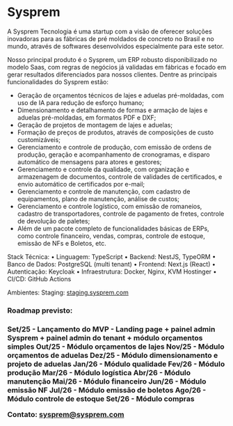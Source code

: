 # Sysprem

A Sysprem Tecnologia é uma startup com a visão de oferecer soluções inovadoras para as fábricas de pré moldados de concreto no Brasil e no mundo, através de softwares desenvolvidos especialmente para este setor.

Nosso principal produto é o Sysprem, um ERP robusto disponibilizado no modelo Saas, com regras de negócios já validadas em fábricas e focado em gerar resultados diferenciados para nossos clientes.
Dentre as principais funcionalidades do Sysprem estão:
- Geração de orçamentos técnicos de lajes e aduelas pré-moldadas, com uso de IA para redução de esforço humano;
- Dimensionamento e detalhamento de formas e armação de lajes e aduelas pré-moldadas, em formatos PDF e DXF;
- Geração de projetos de montagem de lajes e aduelas;
- Formação de preços de produtos, através de composições de custo customizáveis;
- Gerenciamento e controle de produção, com emissão de ordens de produção, geração e acompanhamento de cronogramas, e disparo automático de mensagens para atores e gestores;
- Gerenciamento e controle da qualidade, com organização e armazenagem de documentos, controle de validades de certificados, e envio automático de certificados por e-mail;
- Gerenciamento e controle de manutenção, com cadastro de equipamentos, plano de manutenção, análise de custos;
- Gerenciamento e controle logístico, com emissão de romaneios, cadastro de transportadores, controle de pagamento de fretes, controle de devolução de paletes;
- Além de um pacote completo de funcionalidades básicas de ERPs, como controle financeiro, vendas, compras, controle de estoque, emissão de NFs e Boletos, etc.

Stack Técnica:
•	Linguagem: TypeScript
•	Backend: NestJS, TypeORM
•	Banco de Dados: PostgreSQL (multi tenant)
•	Frontend: Next.js (React)
•	Autenticação: Keycloak
•	Infraestrutura: Docker, Nginx, KVM Hostinger
•	CI/CD: GitHub Actions

Ambientes:
  Staging: <a href='http://staging.sysprem.com'>staging.sysprem.com</a>

<h3>Roadmap previsto:<h3>
<b>Set/25 - Lançamento do MVP - Landing page + painel admin Sysprem + painel admin do tenant + módulo orçamentos simples</b>
<b>Out/25 - Módulo orçamentos de lajes</b>
<b>Nov/25 - Módulo orçamentos de aduelas</b>
<b>Dez/25 - Módulo dimensionamento e projeto de aduelas</b>
<b>Jan/26 - Módulo qualidade</b>
<b>Fev/26 - Módulo produção</b>
<b>Mar/26 - Módulo logística</b>
<b>Abr/26 - Módulo manutenção</b>
<b>Mai/26 - Módulo financeiro</b>
<b>Jun/26 - Módulo emissão NF</b>
<b>Jul/26 - Módulo emissão de boletos</b>
<b>Ago/26 - Módulo controle de estoque</b>
<b>Set/26 - Módulo compras</b>




Contato: sysprem@sysprem.com
